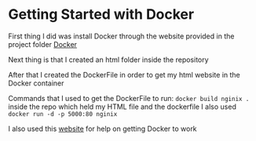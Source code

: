 # Getting Started with Docker

First thing I did was install Docker through the website provided in the project folder
[Docker](https://www.docker.com/products/docker-desktop)

Next thing is that I created an html folder inside the repository 

After that I created the DockerFile in order to get my html website in the Docker container

Commands that I used to get the DockerFile to run: `docker build nginix .` inside the repo which held my HTML file and the dockerfile 
I also used `docker run -d -p 5000:80 nginix`

I also used this [website](https://hub.docker.com/_/httpd) for help on getting Docker to work
